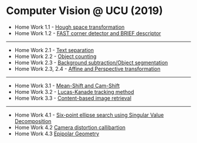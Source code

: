 # Computer Vision @ UCU (2019) 

- Home Work 1.1 - [Hough space transformation](https://github.com/Progern/computer-vision-hw/blob/master/cv-1-1/cv-hw-1-1.ipynb)
- Home Work 1.2 - [FAST corner detector and BRIEF descriptor](https://github.com/Progern/computer-vision-hw/blob/master/cv-1-2/cv-hw-1-2.ipynb)

-----

- Home Work 2.1 - [Text separation](https://github.com/Progern/computer-vision-hw/blob/master/cv-2-0/cv-hw-2-0-text-separation.ipynb)
- Home Work 2.2 - [Object counting](https://github.com/Progern/computer-vision-hw/blob/master/cv-2-0/cv-hw-2-1-object-count.ipynb)
- Home Work 2.3 - [Background subtraction/Object segmentation](https://github.com/Progern/computer-vision-hw/blob/master/cv-2-0/cv-hw-2-2-object-separation.ipynb)
- Home Work 2.3, 2.4 - [Affine and Perspective transformation](https://github.com/Progern/computer-vision-hw/blob/master/cv-2-0/cv-hw-2-3-affine-perspective.ipynb)

-----

- Home Work 3.1 - [Mean-Shift and Cam-Shift](https://github.com/Progern/computer-vision-hw/blob/master/cv-3-0/cv-3-1-mean-cam-shift.ipynb)
- Home Work 3.2 - [Lucas-Kanade tracking method](https://github.com/Progern/computer-vision-hw/blob/master/cv-3-0/cv-3-2-lucas-kanade-method.ipynb)
- Home Work 3.3 - [Content-based image retrieval](https://github.com/Progern/computer-vision-hw/blob/master/cv-3-0/cv-3-3-content-based.ipynb)

-----

- Home Work 4.1 - [Six-point ellipse search using Singular Value Decomposition](https://github.com/Progern/computer-vision-hw/blob/master/cv-4-0/cv-4-1-ellipse.ipynb)
- Home Work 4.2 [Camera distortion callibartion](https://github.com/Progern/computer-vision-hw/blob/master/cv-4-0/cv-4-2-camera-distortion-callibration.ipynb)
- Home Work 4.3 [Epipolar Geometry](https://github.com/Progern/computer-vision-hw/blob/master/cv-4-0/cv-4-3-epipolar-lines.ipynb)

